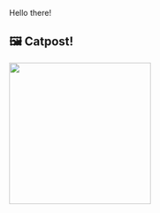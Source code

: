 Hello there!



## 🖼️ Catpost!

<sub>
    <img src="https://cdn2.thecatapi.com/images/9ba.jpg" height="256">
</sub>

